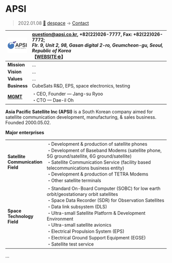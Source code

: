# APSI
> 2022.01.08 [🚀](../../index/index.md) [despace](../index.md) → [Contact](../contact.md)

|[![](../f/contact/a/apsi_logo1_thumb.webp)](../f/contact/a/apsi_logo1.webp)|<question@apsi.co.kr>, +82(22)026-7777, Fax: +82(22)026-7772;<br> *Flr. 9, Unit 2, 98, Gasan digital 2-ro, Geumcheon-gu, Seoul, Republic of Korea*<br> 【[WEBSITE ⎆](https://www.apsi.co.kr/)】|
|:-|:-|
|**Mission**|…|
|**Vision**|…|
|**Values**|…|
|**Business**|CubeSats R&D, EPS, space electronics, testing|
|**[MGMT](../mgmt.md)**|・CEO, Founder — Jang-su Ryoo<br> ・CTO — Dae-il Oh|

**Asia Pacific Satellite Inc (APSI)** is a South Korean company aimed for satellite communication development, manufacturing, & sales business. Founded 2000.05.02.


**Major enterprises**

| | |
|:-|:-|
|**Satellite<br> Communication<br> Field**|・Development & production of satellite phones<br> ・Development of Baseband Modems (satellite phone, 5G ground/satellite, 6G ground/satellite)<br> ・Satellite Communication Service (facility based telecommunications business entity)<br> ・Development & production of TETRA Modems<br> ・Other satellite terminals|
|**Space<br> Technology<br> Field**|・Standard On-Board Computer (SOBC) for low earth orbit/geostationary orbit satellites<br> ・Space Data Recorder (SDR) for Observation Satellites<br> ・Data link subsystem (DLS)<br> ・Ultra-small Satellite Platform & Development Environment<br> ・Ultra-small satellite avionics<br> ・Electrical Propulsion System (EPS)<br> ・Electrical Ground Support Equipment (EGSE)<br> ・Satellite test service|

<p style="page-break-after:always"> </p>

…
